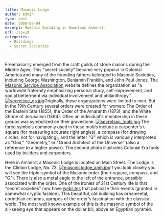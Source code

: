 ```yaml
---
title: Masonic Lodge
author: admin
type: post
date: 2008-08-04
excerpt: Masonic Building in Downtown Amherst.
url: /?p=18
categories:
  - Buildings
  - Secret Societies

---
```

Freemasonry emerged from the craft guilds of stone masons during the Middle Ages. This "secret society" became very popular in Colonial America and many of the founding fathers belonged to Masonic Societies, including George Washington, Benjamin Franklin, and John Paul Jones. The <a onclick="javascript:urchinTracker ('/outbound/article/www.msana.com');" href="http://www.msana.com/historyfm.asp" target="_blank">Masonic Service Association</a> website defines the organization as "a worldwide fraternity emphasizing personal study, self-improvement, and social betterment via individual involvement and philanthropy."  <a title="secretsoc_gs.jpg" rel="attachment wp-att-221" href="http://www.locohistory.org/blog/amherst/?attachment_id=221"><img src="http://www.locohistory.org/blog/albemarle/wp-content/uploads/2008/08/secretsoc_gs.jpg" alt="secretsoc_gs.jpg" /></a>Originally, these organizations were limited to men. But in the 19th Century several orders were created for women: The Order of the Eastern Star (1855), the Order of the Amaranth (1873), and the White Shrine of Jerusalem (1894). Often an individual's membership in these groups was symbolized on their gravestone. <a title="secretsoc_tools.jpg" rel="attachment wp-att-222" href="http://www.locohistory.org/blog/amherst/?attachment_id=222"><img src="http://www.locohistory.org/blog/albemarle/wp-content/uploads/2008/08/secretsoc_tools.jpg" alt="secretsoc_tools.jpg" /></a> The three symbols commonly used in these motifs include a carpenter's t-square (for measuring accurate right angles), a compass (for drawing circles, not for navigating), and the letter "G" which is variously interpreted as "God," "Geometry," or "Grand Architect of the Universe" (also a reference to a higher power). The second photo illustrates Colonial Era tools used by builders and carpenters.

Here in Amherst a Masonic Lodge is located on Main Street. The Lodge is the Clinton Lodge, No. 73. <a title="masoniclodge_amh.jpg" rel="attachment wp-att-19" href="http://www.locohistory.org/blog/amherst/?attachment_id=19"><img src="http://www.locohistory.org/blog/amherst/wp-content/uploads/2008/08/masoniclodge_amh.jpg" alt="masoniclodge_amh.jpg" /></a>If you look closely you will see the triple-symbol of the Masonic order (the t-square, compass, and "G"). There is also a metal eagle to the left of the entrance, possibly associated with the order. One of the ironies of 21st Century life is that "secret societies" now have [websites](http://vamason.org/no73/) that publicize their events (granted in somewhat cryptic fashion). This beautiful, old building has ornamental, corinthian columns, apropos of the order's fascination with the classical world. The most well known example of this is the masonic symbol of the all-seeing eye that appears on the dollar bill, above an Egyptian pyramid.
